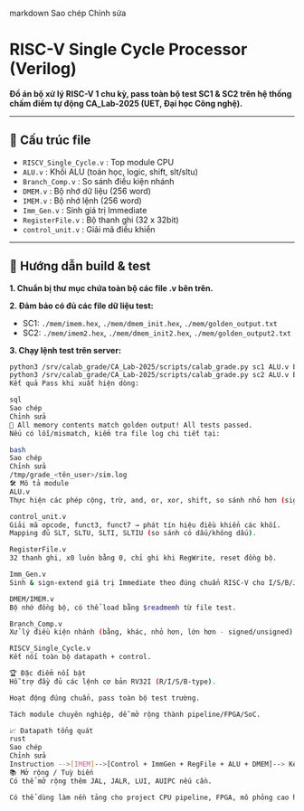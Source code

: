 
markdown
Sao chép
Chỉnh sửa
# RISC-V Single Cycle Processor (Verilog)

**Đồ án bộ xử lý RISC-V 1 chu kỳ, pass toàn bộ test SC1 & SC2 trên hệ thống chấm điểm tự động CA_Lab-2025 (UET, Đại học Công nghệ).**

---

## 📁 Cấu trúc file

- `RISCV_Single_Cycle.v` : Top module CPU
- `ALU.v`                : Khối ALU (toán học, logic, shift, slt/sltu)
- `Branch_Comp.v`        : So sánh điều kiện nhánh
- `DMEM.v`               : Bộ nhớ dữ liệu (256 word)
- `IMEM.v`               : Bộ nhớ lệnh (256 word)
- `Imm_Gen.v`            : Sinh giá trị Immediate
- `RegisterFile.v`       : Bộ thanh ghi (32 x 32bit)
- `control_unit.v`       : Giải mã điều khiển

---

## 🚀 Hướng dẫn build & test

**1. Chuẩn bị thư mục chứa toàn bộ các file .v bên trên.**

**2. Đảm bảo có đủ các file dữ liệu test:**
- SC1: `./mem/imem.hex`, `./mem/dmem_init.hex`, `./mem/golden_output.txt`
- SC2: `./mem/imem2.hex`, `./mem/dmem_init2.hex`, `./mem/golden_output2.txt`

**3. Chạy lệnh test trên server:**

```bash
python3 /srv/calab_grade/CA_Lab-2025/scripts/calab_grade.py sc1 ALU.v Branch_Comp.v DMEM.v IMEM.v Imm_Gen.v RISCV_Single_Cycle.v RegisterFile.v control_unit.v
python3 /srv/calab_grade/CA_Lab-2025/scripts/calab_grade.py sc2 ALU.v Branch_Comp.v DMEM.v IMEM.v Imm_Gen.v RISCV_Single_Cycle.v RegisterFile.v control_unit.v
Kết quả Pass khi xuất hiện dòng:

sql
Sao chép
Chỉnh sửa
🎉 All memory contents match golden output! All tests passed.
Nếu có lỗi/mismatch, kiểm tra file log chi tiết tại:

bash
Sao chép
Chỉnh sửa
/tmp/grade_<tên_user>/sim.log
🛠️ Mô tả module
ALU.v
Thực hiện các phép cộng, trừ, and, or, xor, shift, so sánh nhỏ hơn (signed & unsigned).

control_unit.v
Giải mã opcode, funct3, funct7 → phát tín hiệu điều khiển các khối.
Mapping đủ SLT, SLTU, SLTI, SLTIU (so sánh có dấu/không dấu).

RegisterFile.v
32 thanh ghi, x0 luôn bằng 0, chỉ ghi khi RegWrite, reset đồng bộ.

Imm_Gen.v
Sinh & sign-extend giá trị Immediate theo đúng chuẩn RISC-V cho I/S/B/J-type.

DMEM/IMEM.v
Bộ nhớ đồng bộ, có thể load bằng $readmemh từ file test.

Branch_Comp.v
Xử lý điều kiện nhánh (bằng, khác, nhỏ hơn, lớn hơn - signed/unsigned).

RISCV_Single_Cycle.v
Kết nối toàn bộ datapath + control.

🏆 Đặc điểm nổi bật
Hỗ trợ đầy đủ các lệnh cơ bản RV32I (R/I/S/B-type).

Hoạt động đúng chuẩn, pass toàn bộ test trường.

Tách module chuyên nghiệp, dễ mở rộng thành pipeline/FPGA/SoC.

📈 Datapath tổng quát
rust
Sao chép
Chỉnh sửa
Instruction -->[IMEM]-->[Control + ImmGen + RegFile + ALU + DMEM]--> Kết quả
📚 Mở rộng / Tuỳ biến
Có thể mở rộng thêm JAL, JALR, LUI, AUIPC nếu cần.

Có thể dùng làm nền tảng cho project CPU pipeline, FPGA, mô phỏng cao hơn
